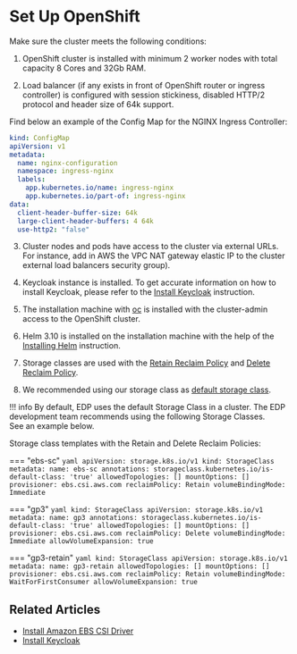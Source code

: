 # Set Up OpenShift

Make sure the cluster meets the following conditions:

1. OpenShift cluster is installed with minimum 2 worker nodes with total capacity 8 Cores and 32Gb RAM.

2. Load balancer (if any exists in front of OpenShift router or ingress controller) is configured with session stickiness, disabled HTTP/2 protocol and header size of 64k support.

  Find below an example of the Config Map for the NGINX Ingress Controller:

  ``` yaml
  kind: ConfigMap
  apiVersion: v1
  metadata:
    name: nginx-configuration
    namespace: ingress-nginx
    labels:
      app.kubernetes.io/name: ingress-nginx
      app.kubernetes.io/part-of: ingress-nginx
  data:
    client-header-buffer-size: 64k
    large-client-header-buffers: 4 64k
    use-http2: "false"
  ```

3. Cluster nodes and pods have access to the cluster via external URLs. For instance, add in AWS the VPC NAT gateway elastic IP to the cluster external load balancers security group).

4. Keycloak instance is installed. To get accurate information on how to install Keycloak, please refer to the [Install Keycloak](install-keycloak.md) instruction.

5. The installation machine with [oc](https://docs.openshift.com/container-platform/4.10/cli_reference/openshift_cli/getting-started-cli.html) is installed with the cluster-admin access to the OpenShift cluster.

6. Helm 3.10 is installed on the installation machine with the help of the [Installing Helm](https://v3.helm.sh/docs/intro/install/) instruction.

7. Storage classes are used with the [Retain Reclaim Policy](https://kubernetes.io/docs/concepts/storage/persistent-volumes/#retain)
and [Delete Reclaim Policy](https://kubernetes.io/docs/concepts/storage/persistent-volumes/#delete).

8. We recommended using our storage class as [default storage class](https://kubernetes.io/docs/tasks/administer-cluster/change-default-storage-class/#changing-the-default-storageclass).<br/>

  !!! info
      By default, EDP uses the default Storage Class in a cluster. The EDP development team recommends using the following Storage Classes.<br/>
      See an example below.

  Storage class templates with the Retain and Delete Reclaim Policies:

  === "ebs-sc"
      ``` yaml
      apiVersion: storage.k8s.io/v1
      kind: StorageClass
      metadata:
        name: ebs-sc
        annotations:
          storageclass.kubernetes.io/is-default-class: 'true'
      allowedTopologies: []
      mountOptions: []
      provisioner: ebs.csi.aws.com
      reclaimPolicy: Retain
      volumeBindingMode: Immediate
      ```

  === "gp3"
      ``` yaml
      kind: StorageClass
      apiVersion: storage.k8s.io/v1
      metadata:
        name: gp3
        annotations:
          storageclass.kubernetes.io/is-default-class: 'true'
      allowedTopologies: []
      mountOptions: []
      provisioner: ebs.csi.aws.com
      reclaimPolicy: Delete
      volumeBindingMode: Immediate
      allowVolumeExpansion: true
      ```

  === "gp3-retain"
      ``` yaml
      kind: StorageClass
      apiVersion: storage.k8s.io/v1
      metadata:
        name: gp3-retain
      allowedTopologies: []
      mountOptions: []
      provisioner: ebs.csi.aws.com
      reclaimPolicy: Retain
      volumeBindingMode: WaitForFirstConsumer
      allowVolumeExpansion: true
      ```

## Related Articles

* [Install Amazon EBS CSI Driver](ebs-csi-driver.md)
* [Install Keycloak](install-keycloak.md)
